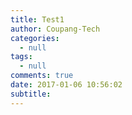 ```yaml
---
title: Test1
author: Coupang-Tech
categories:
  - null
tags:
  - null
comments: true
date: 2017-01-06 10:56:02
subtitle:
---
```

